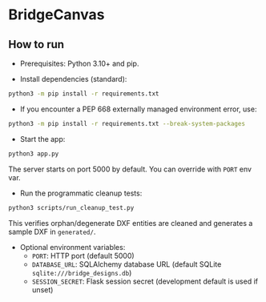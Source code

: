 # BridgeCanvas

## How to run

- Prerequisites: Python 3.10+ and pip.

- Install dependencies (standard):
```bash
python3 -m pip install -r requirements.txt
```

- If you encounter a PEP 668 externally managed environment error, use:
```bash
python3 -m pip install -r requirements.txt --break-system-packages
```

- Start the app:
```bash
python3 app.py
```
The server starts on port 5000 by default. You can override with `PORT` env var.

- Run the programmatic cleanup tests:
```bash
python3 scripts/run_cleanup_test.py
```
This verifies orphan/degenerate DXF entities are cleaned and generates a sample DXF in `generated/`.

- Optional environment variables:
  - `PORT`: HTTP port (default 5000)
  - `DATABASE_URL`: SQLAlchemy database URL (default SQLite `sqlite:///bridge_designs.db`)
  - `SESSION_SECRET`: Flask session secret (development default is used if unset)